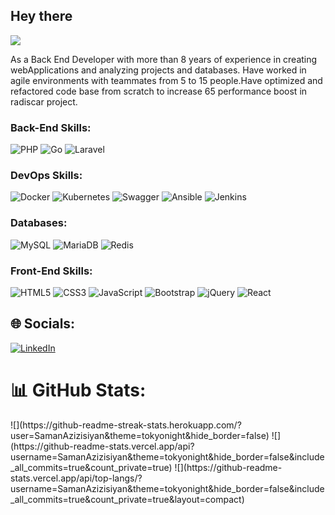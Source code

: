 ## Hey there
![](https://komarev.com/ghpvc/?username=moeidheidari)

As a Back End Developer with more than 8 years of experience in creating webApplications and analyzing projects and databases. Have worked in agile environments with teammates from 5 to 15 people.Have optimized and refactored code base from scratch to increase 65 performance boost in radiscar project. 

### Back-End Skills:

![PHP](https://img.shields.io/badge/php-%23777BB4.svg?style=for-the-badge&logo=php&logoColor=white)
![Go](https://img.shields.io/badge/go-%2300ADD8.svg?style=for-the-badge&logo=go&logoColor=white) 
![Laravel](https://img.shields.io/badge/laravel-%23FF2D20.svg?style=for-the-badge&logo=laravel&logoColor=white) 
<!-- ![JWT](https://img.shields.io/badge/JWT-black?style=for-the-badge&logo=JSON%20web%20tokens)  -->

### DevOps Skills:

![Docker](https://img.shields.io/badge/docker-%230db7ed.svg?style=for-the-badge&logo=docker&logoColor=white) 
![Kubernetes](https://img.shields.io/badge/kubernetes-%23326ce5.svg?style=for-the-badge&logo=kubernetes&logoColor=white)
![Swagger](https://img.shields.io/badge/-Swagger-%23Clojure?style=for-the-badge&logo=swagger&logoColor=white)
![Ansible](https://img.shields.io/badge/ansible-%231A1918.svg?style=for-the-badge&logo=ansible&logoColor=white) 
![Jenkins](https://img.shields.io/badge/jenkins-%232C5263.svg?style=for-the-badge&logo=jenkins&logoColor=white) 

### Databases:

![MySQL](https://img.shields.io/badge/mysql-%2300f.svg?style=for-the-badge&logo=mysql&logoColor=white)
![MariaDB](https://img.shields.io/badge/MariaDB-003545?style=for-the-badge&logo=mariadb&logoColor=white) 
![Redis](https://img.shields.io/badge/redis-%23DD0031.svg?style=for-the-badge&logo=redis&logoColor=white)


### Front-End Skills:

![HTML5](https://img.shields.io/badge/html5-%23E34F26.svg?style=for-the-badge&logo=html5&logoColor=white)
![CSS3](https://img.shields.io/badge/css3-%231572B6.svg?style=for-the-badge&logo=css3&logoColor=white) 
![JavaScript](https://img.shields.io/badge/javascript-%23323330.svg?style=for-the-badge&logo=javascript&logoColor=%23F7DF1E)
![Bootstrap](https://img.shields.io/badge/bootstrap-%23563D7C.svg?style=for-the-badge&logo=bootstrap&logoColor=white)
![jQuery](https://img.shields.io/badge/jquery-%230769AD.svg?style=for-the-badge&logo=jquery&logoColor=white)
![React](https://img.shields.io/badge/react-%2320232a.svg?style=for-the-badge&logo=react&logoColor=%2361DAFB)


## 🌐 Socials:
[![LinkedIn](https://img.shields.io/badge/LinkedIn-%230077B5.svg?logo=linkedin&logoColor=white)](https://linkedin.com/in/Saman-Azizi-siyan) 

<!-- # 💻 Tech Stack: -->


<!-- ![Cloudflare](https://img.shields.io/badge/Cloudflare-F38020?style=for-the-badge&logo=Cloudflare&logoColor=white)
![Azure](https://img.shields.io/badge/azure-%230072C6.svg?style=for-the-badge&logo=azure-devops&logoColor=white)
![AWS](https://img.shields.io/badge/AWS-%23FF9900.svg?style=for-the-badge&logo=amazon-aws&logoColor=white) 
![Google Cloud](https://img.shields.io/badge/Google%20Cloud-%234285F4.svg?style=for-the-badge&logo=google-cloud&logoColor=white) 
![Apache](https://img.shields.io/badge/apache-%23D42029.svg?style=for-the-badge&logo=apache&logoColor=white) 
![Nginx](https://img.shields.io/badge/nginx-%23009639.svg?style=for-the-badge&logo=nginx&logoColor=white) 
![LINUX](https://img.shields.io/badge/Linux-FCC624?style=for-the-badge&logo=linux&logoColor=black) 
![Notion](https://img.shields.io/badge/Notion-%23000000.svg?style=for-the-badge&logo=notion&logoColor=white) 
![ElasticSearch](https://img.shields.io/badge/-ElasticSearch-005571?style=for-the-badge&logo=elasticsearch) 
![Jira](https://img.shields.io/badge/jira-%230A0FFF.svg?style=for-the-badge&logo=jira&logoColor=white) 
![Postman](https://img.shields.io/badge/Postman-FF6C37?style=for-the-badge&logo=postman&logoColor=white)
![Trello](https://img.shields.io/badge/Trello-%23026AA7.svg?style=for-the-badge&logo=Trello&logoColor=white) 
 -->
# 📊 GitHub Stats:
<div text-align:center>
![](https://github-readme-streak-stats.herokuapp.com/?user=SamanAzizisiyan&theme=tokyonight&hide_border=false)
![](https://github-readme-stats.vercel.app/api?username=SamanAzizisiyan&theme=tokyonight&hide_border=false&include_all_commits=true&count_private=true)
![](https://github-readme-stats.vercel.app/api/top-langs/?username=SamanAzizisiyan&theme=tokyonight&hide_border=false&include_all_commits=true&count_private=true&layout=compact)
 </div>
<!-- <p float="left">
  <img src="https://github-readme-streak-stats.herokuapp.com?user=sammygambler&theme=tokyonight&hide_border=true" width="420">
  <img src="https://github-readme-stats.vercel.app/api?username=sammygambler&show_icons=true&theme=tokyonight&hide_border=true" width="420">
</p> -->

<!-- ### IDEs:

![VSCode](https://img.shields.io/badge/-VSCode-000?&logo=Visual%20Studio%20Code&logoColor=007ACC)
![PHPStorm](https://img.shields.io/badge/-PHPStorm-000?&logo=PHPStorm&logoColor=007ACC) -->

